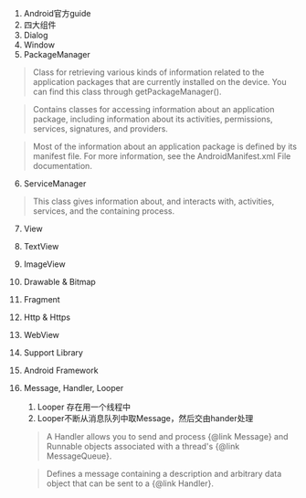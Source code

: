 ﻿1. Android官方guide
2. 四大组件
3. Dialog
4. Window
5. PackageManager
>Class for retrieving various kinds of information related to the application packages that are currently installed on the device. You can find this class through getPackageManager().

>Contains classes for accessing information about an application package, including information about its activities, permissions, services, signatures, and providers.

>Most of the information about an application package is defined by its manifest file. For more information, see the AndroidManifest.xml File documentation.

6. ServiceManager
>This class gives information about, and interacts with, activities, services, and the containing process.

7. View
8. TextView
9. ImageView
10. Drawable & Bitmap
11. Fragment
13. Http & Https
14. WebView
15. Support Library
16. Android Framework

17. Message, Handler, Looper
    1. Looper 存在用一个线程中
    2. Looper不断从消息队列中取Message，然后交由hander处理

    > A Handler allows you to send and process {@link Message} and Runnable
    objects associated with a thread's {@link MessageQueue}. 

    > Defines a message containing a description and arbitrary data object that can be
    sent to a {@link Handler}. 

